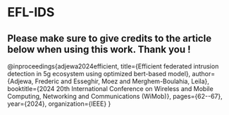  # EFL-IDS

 ## Please make sure to give credits to the article below when using this work. Thank you !

@inproceedings{adjewa2024efficient,
  title={Efficient federated intrusion detection in 5g ecosystem using optimized bert-based model},
  author={Adjewa, Frederic and Esseghir, Moez and Merghem-Boulahia, Leila},
  booktitle={2024 20th International Conference on Wireless and Mobile Computing, Networking and Communications (WiMob)},
  pages={62--67},
  year={2024},
  organization={IEEE}
}
